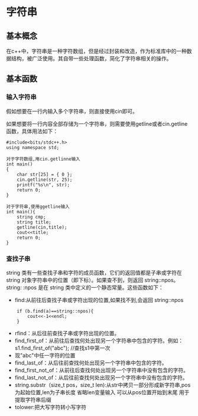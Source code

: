 # 字符串

## 基本概念

在c++中，字符串是一种字符数组，但是经过封装和改造，作为标准库中的一种数据结构，被广泛使用。其自带一些处理函数，简化了字符串相关的操作。

## 基本函数

### 输入字符串

假如想要在一行内输入多个字符串，则直接使用cin即可。  

如果想要将一行内容全部存储为一个字符串，则需要使用getline或者cin.getline函数，具体用法如下：  

```
#include<bits/stdc++.h>
using namespace std;

对于字符数组,用cin.getlinne输入
int main()
{
	char str[25] = { 0 };
	cin.getline(str, 25);
	printf("%s\n", str);
	return 0;
}

对于字符串,使用ggetline输入
int main(){
	string cmp;
	string title;
	getline(cin,title);
	cout<<title;
	return 0;
}
```

### 查找子串

string 类有一些查找子串和字符的成员函数，它们的返回值都是子串或字符在 string 对象字符串中的位置（即下标）。如果查不到，则返回 string::npos。string: :npos 是在 string 类中定义的一个静态常量。这些函数如下：

* find:从前往后查找子串或字符出现的位置,如果找不到,会返回 string::npos

```
    if (b.find(a)==string::npos){
        cout<<-1<<endl;
    }
```

* rfind：从后往前查找子串或字符出现的位置。
* find_first_of：从前往后查找何处出现另一个字符串中包含的字符。例如：s1.find_first_of("abc");  //查找s1中第一次
* 现"abc"中任一字符的位置
* find_last_of：从后往前查找何处出现另一个字符串中包含的字符。
* find_first_not_of：从前往后查找何处出现另一个字符串中没有包含的字符。
* find_last_not_of：从后往前查找何处出现另一个字符串中没有包含的字符。
* string.substr（size\_t pos，size\_t len):从str中拷贝一部分形成新字符串,pos为起始位置,len为子串长度 省略len变量输入 可以从pos位置开始到末尾 用于提取字符串后缀
* tolower:把大写字符转小写字符
